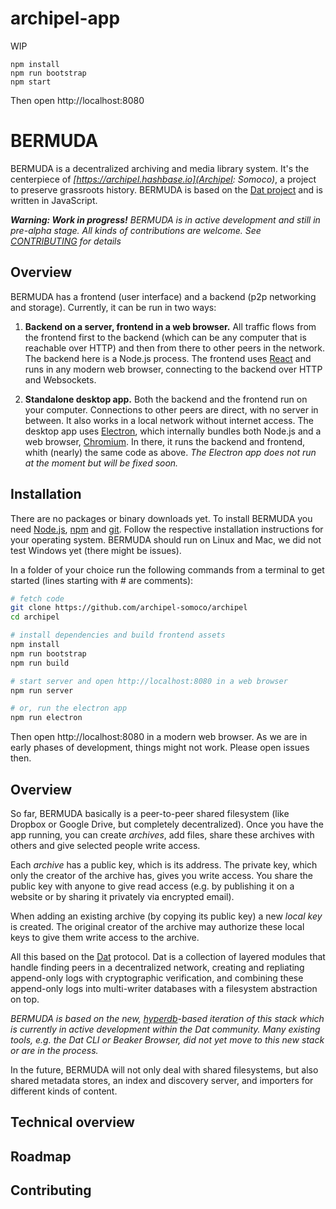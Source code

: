 # archipel-app

WIP

```
npm install
npm run bootstrap
npm start
```

Then open http://localhost:8080











# BERMUDA

BERMUDA is a decentralized archiving and media library system. It's the centerpiece of *[https://archipel.hashbase.io](Archipel: Somoco)*, a project to preserve grassroots history. BERMUDA is based on the [Dat project](https://datproject.org) and is written in JavaScript.

***Warning: Work in progress!** BERMUDA is in active development and still in pre-alpha stage. All kinds of contributions are welcome. See [CONTRIBUTING](#contributing) for details*

## Overview

BERMUDA has a frontend (user interface) and a backend (p2p networking and storage). Currently, it can be run in two ways:

1) **Backend on a server, frontend in a web browser.** All traffic flows from the frontend first to the backend (which can be any computer that is reachable over HTTP) and then from there to other peers in the network. The backend here is a Node.js process. The frontend uses [React](https://reactjs.org/) and runs in any modern web browser, connecting to the backend over HTTP and Websockets.

2) **Standalone desktop app.** Both the backend and the frontend run on your computer. Connections to other peers are direct, with no server in between. It also works in a local network without internet access. The desktop app uses [Electron](https://electronjs.org/), which internally bundles both Node.js and a web browser, [Chromium](https://www.chromium.org/Home). In there, it runs the backend and frontend, whith (nearly) the same code as above. *The Electron app does not run at the moment but will be fixed soon.*

## Installation

There are no packages or binary downloads yet. To install BERMUDA you need [Node.js](https://nodejs.org), [npm](https://npmjs.com) and [git](https://git-scm.com/). Follow the respective installation instructions for your operating system. BERMUDA should run on Linux and Mac, we did not test Windows yet (there might be issues).

In a folder of your choice run the following commands from a terminal to get started (lines starting with # are comments):

```bash
# fetch code
git clone https://github.com/archipel-somoco/archipel
cd archipel

# install dependencies and build frontend assets
npm install
npm run bootstrap
npm run build

# start server and open http://localhost:8080 in a web browser
npm run server 

# or, run the electron app
npm run electron
```

Then open http://localhost:8080 in a modern web browser. As we are in early phases of development, things might not work. Please open issues then.

## Overview

So far, BERMUDA basically is a peer-to-peer shared filesystem (like Dropbox or Google Drive, but completely decentralized). Once you have the app running, you can create *archives*, add files, share these archives with others and give selected people write access.

Each *archive* has a public key, which is its address. The private key, which only the creator of the archive has, gives you write access. You share the public key with anyone to give read access (e.g. by publishing it on a website or by sharing it privately via encrypted email). 

When adding an existing archive (by copying its public key) a new *local key* is created. The original creator of the archive may authorize these local keys to give them write access to the archive.

All this based on the [Dat](https://datproject.org) protocol. Dat is a collection of layered modules that handle finding peers in a decentralized network, creating and repliating append-only logs with cryptographic verification, and combining these append-only logs into multi-writer databases with a filesystem abstraction on top.

*BERMUDA is based on the new, [hyperdb](https://github.com/mafintosh/hyperdb)-based iteration of this stack which is currently in active development within the Dat community. Many existing tools, e.g. the Dat CLI or Beaker Browser, did not yet move to this new stack or are in the process.*

In the future, BERMUDA will not only deal with shared filesystems, but also shared metadata stores, an index and discovery server, and importers for different kinds of content.

## Technical overview



## Roadmap

## Contributing
